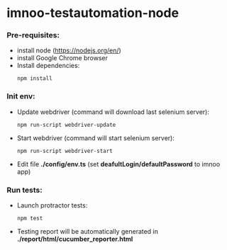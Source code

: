 # imnoo-testautomation-node

### Pre-requisites:
 
 - install node (https://nodejs.org/en/)
 - install Google Chrome browser
 - Install dependencies:
    ```
    npm install
    ``` 



### Init env:

 - Update webdriver (command will download last selenium server):
    ```
    npm run-script webdriver-update
    ```
 - Start webdriver (command will start selenium server):
    ```
    npm run-script webdriver-start
    ```
 - Edit file **./config/env.ts**  (set **deafultLogin/defaultPassword** to imnoo app) 
 

### Run tests:

-  Launch protractor tests:

    ```
    npm test
    ```

- Testing report will be automatically generated in **./report/html/cucumber_reporter.html**    

